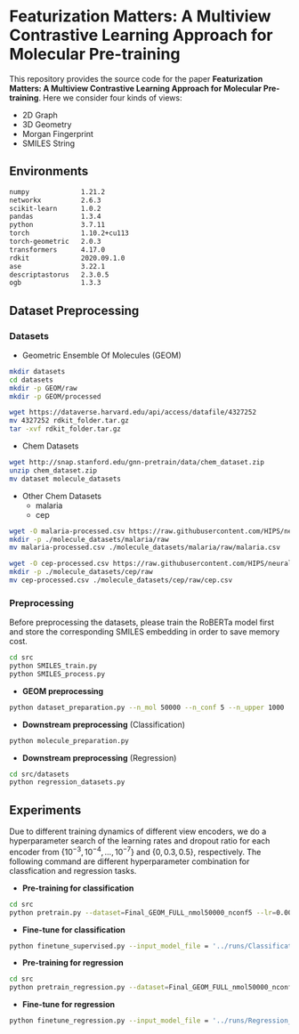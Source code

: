 # Featurization Matters: A Multiview Contrastive Learning Approach for Molecular Pre-training

This repository provides the source code for the paper **Featurization Matters: A Multiview Contrastive Learning Approach for Molecular Pre-training**. Here we consider four kinds of views:

- 2D Graph 
- 3D Geometry
- Morgan Fingerprint
- SMILES String



## Environments

```bash
numpy             1.21.2
networkx          2.6.3
scikit-learn      1.0.2
pandas            1.3.4
python            3.7.11
torch             1.10.2+cu113
torch-geometric   2.0.3
transformers      4.17.0
rdkit             2020.09.1.0
ase               3.22.1
descriptastorus   2.3.0.5
ogb               1.3.3
```



## Dataset Preprocessing

### Datasets

- Geometric Ensemble Of Molecules (GEOM)

```bash
mkdir datasets
cd datasets
mkdir -p GEOM/raw
mkdir -p GEOM/processed

wget https://dataverse.harvard.edu/api/access/datafile/4327252
mv 4327252 rdkit_folder.tar.gz
tar -xvf rdkit_folder.tar.gz
```

- Chem Datasets

```bash
wget http://snap.stanford.edu/gnn-pretrain/data/chem_dataset.zip
unzip chem_dataset.zip
mv dataset molecule_datasets
```

- Other Chem Datasets
  - malaria
  - cep

```bash
wget -O malaria-processed.csv https://raw.githubusercontent.com/HIPS/neural-fingerprint/master/data/2015-06-03-malaria/malaria-processed.csv
mkdir -p ./molecule_datasets/malaria/raw
mv malaria-processed.csv ./molecule_datasets/malaria/raw/malaria.csv

wget -O cep-processed.csv https://raw.githubusercontent.com/HIPS/neural-fingerprint/master/data/2015-06-02-cep-pce/cep-processed.csv
mkdir -p ./molecule_datasets/cep/raw
mv cep-processed.csv ./molecule_datasets/cep/raw/cep.csv
```



### Preprocessing

Before preprocessing the datasets, please train the RoBERTa model first and store the corresponding SMILES embedding in order to save memory cost.

```bash
cd src
python SMILES_train.py
python SMILES_process.py
```

- **GEOM preprocessing**

```bash
python dataset_preparation.py --n_mol 50000 --n_conf 5 --n_upper 1000
```

- **Downstream preprocessing** (Classification)

```bash
python molecule_preparation.py
```

- **Downstream preprocessing** (Regression)

```bash
cd src/datasets
python regression_datasets.py
```



## Experiments
Due to different training dynamics of different view encoders, we do a hyperparameter search of the learning rates and dropout ratio for each encoder from $\{10^{-3},10^{-4},\dots,10^{-7}\}$ and $\{0, 0.3, 0.5\}$, respectively. The following command are different hyperparameter combination for classfication and regression tasks.

- **Pre-training for classification**

```bash
cd src
python pretrain.py --dataset=Final_GEOM_FULL_nmol50000_nconf5 --lr=0.0001 --gnn_lr_scale=1 --schnet_lr_scale=0.1 --fp_lr_scale=0.1 --mlp_lr_scale=10 --fuse_lr_scale=0.01 --dropout_ratio=0
```

- **Fine-tune for classification**

```bash
python finetune_supervised.py --input_model_file = '../runs/Classification_models/' --lr=0.0001 --gnn_lr_scale=1 --schnet_lr_scale=0.1 --fp_lr_scale=0.1 --mlp_lr_scale=10 --fuse_lr_scale=0.001 --dropout_ratio=0.5
```



- **Pre-training for regression**

```bash
cd src
python pretrain_regression.py --dataset=Final_GEOM_FULL_nmol50000_nconf5 --lr=0.001 --gnn_lr_scale=0.1 --schnet_lr_scale=0.1 --fp_lr_scale=0.1 --mlp_lr_scale=1 --fuse_lr_scale=0.1 --dropout_ratio=0
```

- **Fine-tune for regression**

```bash
python finetune_regression.py --input_model_file = '../runs/Regression_models/' --lr=0.001 --gnn_lr_scale=0.1 --schnet_lr_scale=0.1 --fp_lr_scale=0.1 --mlp_lr_scale=1 --fuse_lr_scale=0.01 --dropout_ratio=0.5
```

